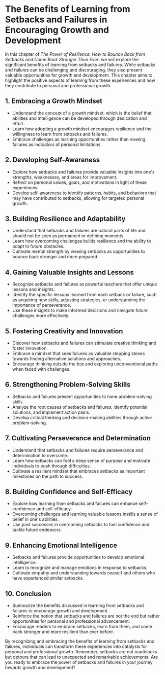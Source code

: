 The Benefits of Learning from Setbacks and Failures in Encouraging Growth and Development
==================================================================================================

In this chapter of *The Power of Resilience: How to Bounce Back from Setbacks and Come Back Stronger Than Ever*, we will explore the significant benefits of learning from setbacks and failures. While setbacks and failures can be challenging and discouraging, they also present valuable opportunities for growth and development. This chapter aims to highlight the positive aspects of learning from these experiences and how they contribute to personal and professional growth.

**1. Embracing a Growth Mindset**
---------------------------------

* Understand the concept of a growth mindset, which is the belief that abilities and intelligence can be developed through dedication and effort.
* Learn how adopting a growth mindset encourages resilience and the willingness to learn from setbacks and failures.
* Embrace challenges as learning opportunities rather than viewing failures as indicators of personal limitations.

**2. Developing Self-Awareness**
--------------------------------

* Explore how setbacks and failures provide valuable insights into one's strengths, weaknesses, and areas for improvement.
* Reflect on personal values, goals, and motivations in light of these experiences.
* Develop self-awareness to identify patterns, habits, and behaviors that may have contributed to setbacks, allowing for targeted personal growth.

**3. Building Resilience and Adaptability**
-------------------------------------------

* Understand that setbacks and failures are natural parts of life and should not be seen as permanent or defining moments.
* Learn how overcoming challenges builds resilience and the ability to adapt to future obstacles.
* Cultivate mental strength by viewing setbacks as opportunities to bounce back stronger and more prepared.

**4. Gaining Valuable Insights and Lessons**
--------------------------------------------

* Recognize setbacks and failures as powerful teachers that offer unique lessons and insights.
* Identify the specific lessons learned from each setback or failure, such as acquiring new skills, adjusting strategies, or understanding the importance of perseverance.
* Use these insights to make informed decisions and navigate future challenges more effectively.

**5. Fostering Creativity and Innovation**
------------------------------------------

* Discover how setbacks and failures can stimulate creative thinking and foster innovation.
* Embrace a mindset that sees failures as valuable stepping stones towards finding alternative solutions and approaches.
* Encourage thinking outside the box and exploring unconventional paths when faced with challenges.

**6. Strengthening Problem-Solving Skills**
-------------------------------------------

* Setbacks and failures present opportunities to hone problem-solving skills.
* Analyze the root causes of setbacks and failures, identify potential solutions, and implement action plans.
* Develop critical thinking and decision-making abilities through active problem-solving.

**7. Cultivating Perseverance and Determination**
-------------------------------------------------

* Understand that setbacks and failures require perseverance and determination to overcome.
* Learn how setbacks can fuel a deep sense of purpose and motivate individuals to push through difficulties.
* Cultivate a resilient mindset that embraces setbacks as important milestones on the path to success.

**8. Building Confidence and Self-Efficacy**
--------------------------------------------

* Explore how learning from setbacks and failures can enhance self-confidence and self-efficacy.
* Overcoming challenges and learning valuable lessons instills a sense of belief in one's abilities.
* Use past successes in overcoming setbacks to fuel confidence and tackle future endeavors.

**9. Enhancing Emotional Intelligence**
---------------------------------------

* Setbacks and failures provide opportunities to develop emotional intelligence.
* Learn to recognize and manage emotions in response to setbacks.
* Cultivate empathy and understanding towards oneself and others who have experienced similar setbacks.

**10. Conclusion**
------------------

* Summarize the benefits discussed in learning from setbacks and failures to encourage growth and development.
* Reinforce the notion that setbacks and failures are not the end but rather opportunities for personal and professional advancement.
* Encourage readers to embrace setbacks, learn from them, and come back stronger and more resilient than ever before.

By recognizing and embracing the benefits of learning from setbacks and failures, individuals can transform these experiences into catalysts for personal and professional growth. Remember, setbacks are not roadblocks but detours that can lead to unexpected and remarkable achievements. Are you ready to embrace the power of setbacks and failures in your journey towards growth and development?
